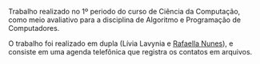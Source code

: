Trabalho realizado no 1º periodo do curso de Ciência da Computação, como meio avaliativo para a disciplina de Algoritmo e Programação de Computadores.

O trabalho foi realizado em dupla (Lívia Lavynia e [Rafaella Nunes](http://github.com/rafaella-nunes)), e consiste em uma agenda telefônica que registra os contatos em arquivos.